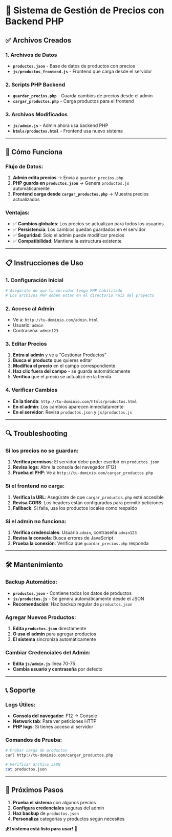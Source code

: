 # 🚀 Sistema de Gestión de Precios con Backend PHP

## ✅ **Archivos Creados**

### **1. Archivos de Datos**
- **`productos.json`** - Base de datos de productos con precios
- **`js/productos_frontend.js`** - Frontend que carga desde el servidor

### **2. Scripts PHP Backend**
- **`guardar_precios.php`** - Guarda cambios de precios desde el admin
- **`cargar_productos.php`** - Carga productos para el frontend

### **3. Archivos Modificados**
- **`js/admin.js`** - Admin ahora usa backend PHP
- **`htmls/productos.html`** - Frontend usa nuevo sistema

---

## 🔧 **Cómo Funciona**

### **Flujo de Datos:**
1. **Admin edita precios** → Envía a `guardar_precios.php`
2. **PHP guarda en `productos.json`** → Genera `productos.js` automáticamente
3. **Frontend carga desde `cargar_productos.php`** → Muestra precios actualizados

### **Ventajas:**
- ✅ **Cambios globales**: Los precios se actualizan para todos los usuarios
- ✅ **Persistencia**: Los cambios quedan guardados en el servidor
- ✅ **Seguridad**: Solo el admin puede modificar precios
- ✅ **Compatibilidad**: Mantiene la estructura existente

---

## 📋 **Instrucciones de Uso**

### **1. Configuración Inicial**
```bash
# Asegúrate de que tu servidor tenga PHP habilitado
# Los archivos PHP deben estar en el directorio raíz del proyecto
```

### **2. Acceso al Admin**
- Ve a: `http://tu-dominio.com/admin.html`
- Usuario: `admin`
- Contraseña: `admin123`

### **3. Editar Precios**
1. **Entra al admin** y ve a "Gestionar Productos"
2. **Busca el producto** que quieres editar
3. **Modifica el precio** en el campo correspondiente
4. **Haz clic fuera del campo** - se guarda automáticamente
5. **Verifica** que el precio se actualizó en la tienda

### **4. Verificar Cambios**
- **En la tienda**: `http://tu-dominio.com/htmls/productos.html`
- **En el admin**: Los cambios aparecen inmediatamente
- **En el servidor**: Revisa `productos.json` y `js/productos.js`

---

## 🔍 **Troubleshooting**

### **Si los precios no se guardan:**
1. **Verifica permisos**: El servidor debe poder escribir en `productos.json`
2. **Revisa logs**: Abre la consola del navegador (F12)
3. **Prueba el PHP**: Ve a `http://tu-dominio.com/cargar_productos.php`

### **Si el frontend no carga:**
1. **Verifica la URL**: Asegúrate de que `cargar_productos.php` esté accesible
2. **Revisa CORS**: Los headers están configurados para permitir peticiones
3. **Fallback**: Si falla, usa los productos locales como respaldo

### **Si el admin no funciona:**
1. **Verifica credenciales**: Usuario `admin`, contraseña `admin123`
2. **Revisa la consola**: Busca errores de JavaScript
3. **Prueba la conexión**: Verifica que `guardar_precios.php` responda

---

## 🛠️ **Mantenimiento**

### **Backup Automático:**
- **`productos.json`** - Contiene todos los datos de productos
- **`js/productos.js`** - Se genera automáticamente desde el JSON
- **Recomendación**: Haz backup regular de `productos.json`

### **Agregar Nuevos Productos:**
1. **Edita `productos.json`** directamente
2. **O usa el admin** para agregar productos
3. **El sistema** sincroniza automáticamente

### **Cambiar Credenciales del Admin:**
- **Edita `js/admin.js`** línea 70-75
- **Cambia usuario y contraseña** por defecto

---

## 📞 **Soporte**

### **Logs Útiles:**
- **Consola del navegador**: F12 → Console
- **Network tab**: Para ver peticiones HTTP
- **PHP logs**: Si tienes acceso al servidor

### **Comandos de Prueba:**
```bash
# Probar carga de productos
curl http://tu-dominio.com/cargar_productos.php

# Verificar archivo JSON
cat productos.json
```

---

## 🎯 **Próximos Pasos**

1. **Prueba el sistema** con algunos precios
2. **Configura credenciales** seguras del admin
3. **Haz backup** de `productos.json`
4. **Personaliza** categorías y productos según necesites

**¡El sistema está listo para usar!** 🚀 